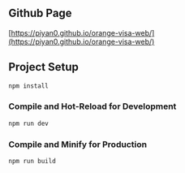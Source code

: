 ## Github Page
[https://piyan0.github.io/orange-visa-web/](https://piyan0.github.io/orange-visa-web/)
## Project Setup

```sh
npm install
```

### Compile and Hot-Reload for Development

```sh
npm run dev
```

### Compile and Minify for Production

```sh
npm run build
```
